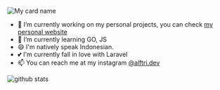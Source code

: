 ![My card name](https://cardivo.vercel.app/api?name=Alif%20Triadi%20Agung%20W&description=Developer&image=https://avatars.githubusercontent.com/u/27538077?v=4&backgroundColor=%23293B5F&instagram=alftri.dev&github=aliftrd&twitter=alftridev&pattern=topography&colorPattern=%2347597E&fontColor=%23ddd&iconColor=%23fff&opacity=0.3)

- 🔭 I’m currently working on my personal projects, you can check <a href="http://aliftriadi.my.id">my personal website</a>
- 🌱 I’m currently learning GO, JS
- 😄 I'm natively speak Indonesian.
- 💕 I'm currently fall in love with Laravel
- 📫 You can reach me at my instagram [@alftri.dev](https://instagram.com/alftri.dev)

![github stats](https://github-readme-stats.vercel.app/api?username=aliftrd&show_icons=true)
